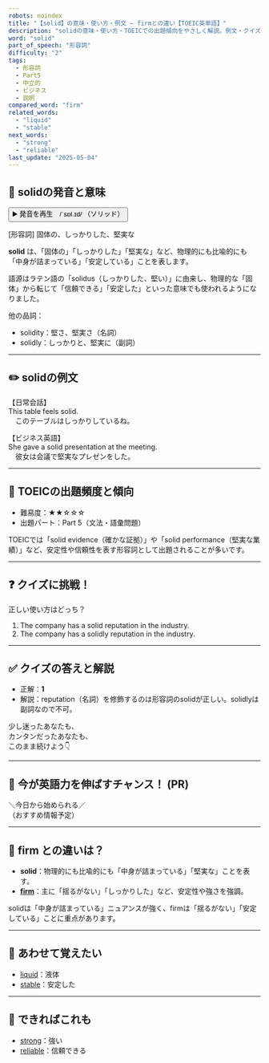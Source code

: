 ```yaml
---
robots: noindex
title: "【solid】の意味・使い方・例文 ― firmとの違い【TOEIC英単語】"
description: "solidの意味・使い方・TOEICでの出題傾向をやさしく解説。例文・クイズ付きでfirmとの違いもわかりやすく学べます。"
word: "solid"
part_of_speech: "形容詞"
difficulty: "2"
tags:
  - 形容詞
  - Part5
  - 中立的
  - ビジネス
  - 説明
compared_word: "firm"
related_words:
  - "liquid"
  - "stable"
next_words:
  - "strong"
  - "reliable"
last_update: "2025-05-04"
---
```


## 🔰 solidの発音と意味

<button class="play-audio" onclick="playTTS('solid')">
  <span class="play-audio-main">
    ▶️ 発音を再生　/ˈsɒl.ɪd/
  </span>
  <span class="play-audio-sub">
    （ソリッド）
  </span>
</button>

[形容詞] 固体の、しっかりした、堅実な

**solid** は、「固体の」「しっかりした」「堅実な」など、物理的にも比喩的にも「中身が詰まっている」「安定している」ことを表します。

語源はラテン語の「solidus（しっかりした、堅い）」に由来し、物理的な「固体」から転じて「信頼できる」「安定した」といった意味でも使われるようになりました。

他の品詞：  
- solidity：堅さ、堅実さ（名詞）
- solidly：しっかりと、堅実に（副詞）

---

## ✏️ solidの例文

【日常会話】  
This table feels solid.  
　このテーブルはしっかりしているね。

【ビジネス英語】  
She gave a solid presentation at the meeting.  
　彼女は会議で堅実なプレゼンをした。

---

## 🎯 TOEICの出題頻度と傾向

- 難易度：★★☆☆☆
- 出題パート：Part 5（文法・語彙問題）

TOEICでは「solid evidence（確かな証拠）」や「solid performance（堅実な業績）」など、安定性や信頼性を表す形容詞として出題されることが多いです。

---

## ❓ クイズに挑戦！

正しい使い方はどっち？

1. The company has a solid reputation in the industry.  
2. The company has a solidly reputation in the industry.

---

## ✅ クイズの答えと解説

- 正解：**1**
- 解説：reputation（名詞）を修飾するのは形容詞のsolidが正しい。solidlyは副詞なので不可。

少し迷ったあなたも、  
カンタンだったあなたも、  
このまま続けよう👇️

---

## 🚀 今が英語力を伸ばすチャンス！ (PR)

<div class="info-center">
＼今日から始められる／<br>  
（おすすめ情報予定）
</div>

---

## 🤔  firm との違いは？

- **solid**：物理的にも比喩的にも「中身が詰まっている」「堅実な」ことを表す。
- **[firm](/word/firm)**：主に「揺るがない」「しっかりした」など、安定性や強さを強調。

solidは「中身が詰まっている」ニュアンスが強く、firmは「揺るがない」「安定している」ことに重点があります。

---

## 🧩 あわせて覚えたい

- [liquid](/word/liquid)：液体
- [stable](/word/stable)：安定した

---

## 📖 できればこれも

- [strong](/word/strong)：強い
- [reliable](/word/reliable)：信頼できる

<!-- cvid: aid00_bid10 -->
